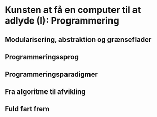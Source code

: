 # Kunsten at få en computer til at adlyde (I): Programmering
## Modularisering, abstraktion og grænseflader
## Programmeringssprog
## Programmeringsparadigmer
## Fra algoritme til afvikling
## Fuld fart frem

